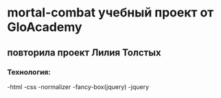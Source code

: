 # mortal-combat учебный проект от GloAcademy
## повторила проект Лилия Толстых
### Технология:
-html
-css
-normalizer
-fancy-box(jquery)
-jquery
